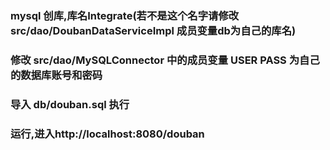 ### mysql 创库,库名Integrate(若不是这个名字请修改src/dao/DoubanDataServiceImpl 成员变量db为自己的库名) 
### 修改 src/dao/MySQLConnector 中的成员变量  USER PASS 为自己的数据库账号和密码
### 导入 db/douban.sql 执行
### 运行,进入http://localhost:8080/douban

